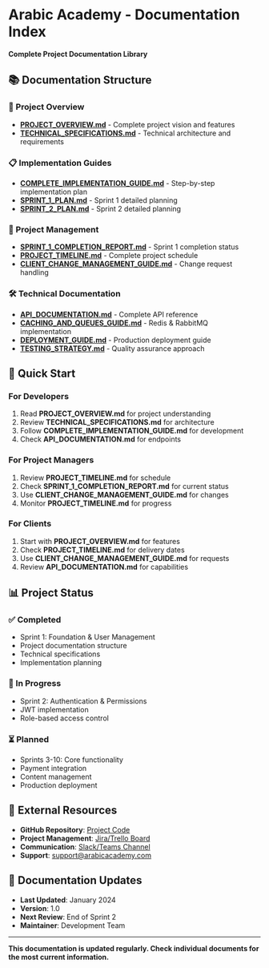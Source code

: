 # Arabic Academy - Documentation Index
**Complete Project Documentation Library**

## 📚 Documentation Structure

### 🎯 Project Overview
- [**PROJECT_OVERVIEW.md**](./PROJECT_OVERVIEW.md) - Complete project vision and features
- [**TECHNICAL_SPECIFICATIONS.md**](./TECHNICAL_SPECIFICATIONS.md) - Technical architecture and requirements

### 📋 Implementation Guides
- [**COMPLETE_IMPLEMENTATION_GUIDE.md**](./COMPLETE_IMPLEMENTATION_GUIDE.md) - Step-by-step implementation plan
- [**SPRINT_1_PLAN.md**](./SPRINT_1_PLAN.md) - Sprint 1 detailed planning
- [**SPRINT_2_PLAN.md**](./SPRINT_2_PLAN.md) - Sprint 2 detailed planning

### 🔄 Project Management
- [**SPRINT_1_COMPLETION_REPORT.md**](./SPRINT_1_COMPLETION_REPORT.md) - Sprint 1 completion status
- [**PROJECT_TIMELINE.md**](./PROJECT_TIMELINE.md) - Complete project schedule
- [**CLIENT_CHANGE_MANAGEMENT_GUIDE.md**](./CLIENT_CHANGE_MANAGEMENT_GUIDE.md) - Change request handling

### 🛠️ Technical Documentation
- [**API_DOCUMENTATION.md**](./API_DOCUMENTATION.md) - Complete API reference
- [**CACHING_AND_QUEUES_GUIDE.md**](./CACHING_AND_QUEUES_GUIDE.md) - Redis & RabbitMQ implementation
- [**DEPLOYMENT_GUIDE.md**](./DEPLOYMENT_GUIDE.md) - Production deployment guide
- [**TESTING_STRATEGY.md**](./TESTING_STRATEGY.md) - Quality assurance approach

## 🚀 Quick Start

### For Developers
1. Read **PROJECT_OVERVIEW.md** for project understanding
2. Review **TECHNICAL_SPECIFICATIONS.md** for architecture
3. Follow **COMPLETE_IMPLEMENTATION_GUIDE.md** for development
4. Check **API_DOCUMENTATION.md** for endpoints

### For Project Managers
1. Review **PROJECT_TIMELINE.md** for schedule
2. Check **SPRINT_1_COMPLETION_REPORT.md** for current status
3. Use **CLIENT_CHANGE_MANAGEMENT_GUIDE.md** for changes
4. Monitor **PROJECT_TIMELINE.md** for progress

### For Clients
1. Start with **PROJECT_OVERVIEW.md** for features
2. Check **PROJECT_TIMELINE.md** for delivery dates
3. Use **CLIENT_CHANGE_MANAGEMENT_GUIDE.md** for requests
4. Review **API_DOCUMENTATION.md** for capabilities

## 📊 Project Status

### ✅ Completed
- Sprint 1: Foundation & User Management
- Project documentation structure
- Technical specifications
- Implementation planning

### 🔄 In Progress
- Sprint 2: Authentication & Permissions
- JWT implementation
- Role-based access control

### ⏳ Planned
- Sprints 3-10: Core functionality
- Payment integration
- Content management
- Production deployment

## 🔗 External Resources
- **GitHub Repository**: [Project Code](https://github.com/arabic-academy)
- **Project Management**: [Jira/Trello Board](https://example.com)
- **Communication**: [Slack/Teams Channel](https://example.com)
- **Support**: [support@arabicacademy.com](mailto:support@arabicacademy.com)

## 📝 Documentation Updates
- **Last Updated**: January 2024
- **Version**: 1.0
- **Next Review**: End of Sprint 2
- **Maintainer**: Development Team

---

**This documentation is updated regularly. Check individual documents for the most current information.**
